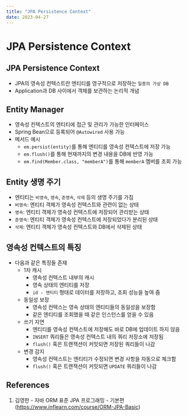 ```yaml
---
title: "JPA Persistence Context"
date: 2023-04-27
---
```


# JPA Persistence Context

## JPA Persistence Context

- JPA의 영속성 컨텍스트란 엔티티를 영구적으로 저장하는 `일종의 가상 DB`
- Application과 DB 사이에서 객체를 보관하는 논리적 개념

## Entity Manager

- 영속성 컨텍스트의 엔티티에 접근 및 관리가 가능한 인터페이스
- Spring Bean으로 등록되어 `@Autowired` 사용 가능
- 메서드 예시
  - `em.persist(entity)`를 통해 엔티티를 영속성 컨텍스트에 저장 가능
  - `em.flush()`를 통해 현재까지의 변경 내용을 DB에 반영 가능
  - `em.find(Member.class, "memberA")`를 통해 `memberA` 멤버를 조회 가능

## Entity 생명 주기

- 엔티티는 `비영속`, `영속`, `준영속`, `삭제` 등의 생명 주기를 가짐
- `비영속`: 엔티티 객체가 영속성 컨텍스트와 관련이 없는 상태
- `영속`: 엔티티 객체가 영속성 컨텍스트에 저장되어 관리받는 상태
- `준영속`: 엔티티 객체가 영속성 컨텍스트에 저장되었다가 분리된 상태
- `삭제`: 엔티티 객체가 영속성 컨텍스트와 DB에서 삭제된 상태

## 영속성 컨텍스트의 특징

- 다음과 같은 특징들 존재
  - 1차 캐시
    - 영속성 컨텍스트 내부의 캐시
    - 영속 상태의 엔티티를 저장
    - `id - 엔티티` 형태로 데이터를 저장하고, 조회 성능을 높여 줌
  - 동일성 보장
    - 영속성 컨텍스는 영속 상태의 엔티티들의 동일성을 보장함
    - 같은 엔티티를 조회했을 때 같은 인스턴스를 얻을 수 있음
  - 쓰기 지연
    - 엔티티를 영속성 컨텍스트에 저장해도 바로 DB에 업데이트 하지 않음
    - `INSERT` 쿼리들은 영속성 컨텍스트 내의 쿼리 저장소에 저장됨
    - `flush()` 혹은 트랜잭션이 커밋되면 저장된 쿼리들이 나감
  - 변경 감지
    - 영속성 컨텍스트는 엔티티가 수정되면 변경 사항을 자동으로 체크함
    - `flush()` 혹은 트랜잭션이 커밋되면 `UPDATE` 쿼리들이 나감

## References

1. 김영한 - 자바 ORM 표준 JPA 프로그래밍 - 기본편(https://www.inflearn.com/course/ORM-JPA-Basic)
